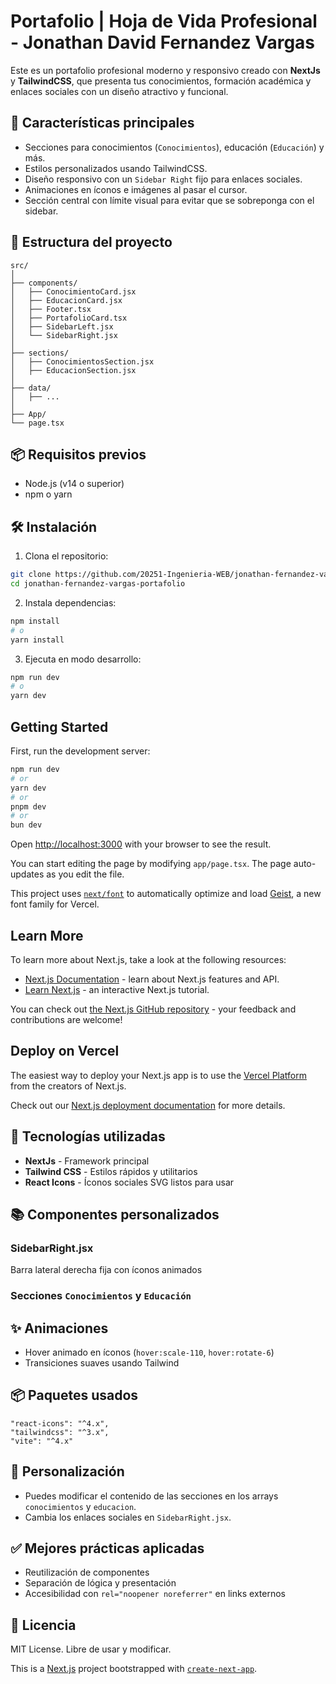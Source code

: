 # Portafolio | Hoja de Vida Profesional - Jonathan David Fernandez Vargas

Este es un portafolio profesional moderno y responsivo creado con **NextJs** y **TailwindCSS**, que presenta tus conocimientos, formación académica y enlaces sociales con un diseño atractivo y funcional.

## 🚀 Características principales

- Secciones para conocimientos (`Conocimientos`), educación (`Educación`) y más.
- Estilos personalizados usando TailwindCSS.
- Diseño responsivo con un `Sidebar Right` fijo para enlaces sociales.
- Animaciones en íconos e imágenes al pasar el cursor.
- Sección central con límite visual para evitar que se sobreponga con el sidebar.

## 📁 Estructura del proyecto

```
src/
│
├── components/
│   ├── ConocimientoCard.jsx
│   ├── EducacionCard.jsx
│   ├── Footer.tsx
│   ├── PortafolioCard.tsx
│   ├── SidebarLeft.jsx
│   └── SidebarRight.jsx
│
├── sections/
│   ├── ConocimientosSection.jsx
│   ├── EducacionSection.jsx
│
├── data/
│   ├── ...
│
├── App/
└── page.tsx
```

## 📦 Requisitos previos

- Node.js (v14 o superior)
- npm o yarn

## 🛠️ Instalación

1. Clona el repositorio:

```bash
git clone https://github.com/20251-Ingenieria-WEB/jonathan-fernandez-vargas-portafolio.git
cd jonathan-fernandez-vargas-portafolio
```

2. Instala dependencias:

```bash
npm install
# o
yarn install
```

3. Ejecuta en modo desarrollo:

```bash
npm run dev
# o
yarn dev
```

## Getting Started

First, run the development server:

```bash
npm run dev
# or
yarn dev
# or
pnpm dev
# or
bun dev
```

Open [http://localhost:3000](http://localhost:3000) with your browser to see the result.

You can start editing the page by modifying `app/page.tsx`. The page auto-updates as you edit the file.

This project uses [`next/font`](https://nextjs.org/docs/app/building-your-application/optimizing/fonts) to automatically optimize and load [Geist](https://vercel.com/font), a new font family for Vercel.

## Learn More

To learn more about Next.js, take a look at the following resources:

- [Next.js Documentation](https://nextjs.org/docs) - learn about Next.js features and API.
- [Learn Next.js](https://nextjs.org/learn) - an interactive Next.js tutorial.

You can check out [the Next.js GitHub repository](https://github.com/vercel/next.js) - your feedback and contributions are welcome!

## Deploy on Vercel

The easiest way to deploy your Next.js app is to use the [Vercel Platform](https://vercel.com/new?utm_medium=default-template&filter=next.js&utm_source=create-next-app&utm_campaign=create-next-app-readme) from the creators of Next.js.

Check out our [Next.js deployment documentation](https://nextjs.org/docs/app/building-your-application/deploying) for more details.


## 🧰 Tecnologías utilizadas

- **NextJs** - Framework principal
- **Tailwind CSS** - Estilos rápidos y utilitarios
- **React Icons** - Íconos sociales SVG listos para usar

## 📚 Componentes personalizados

### SidebarRight.jsx

Barra lateral derecha fija con íconos animados

### Secciones `Conocimientos` y `Educación`

## ✨ Animaciones

- Hover animado en íconos (`hover:scale-110`, `hover:rotate-6`)
- Transiciones suaves usando Tailwind

## 📦 Paquetes usados

```
"react-icons": "^4.x",
"tailwindcss": "^3.x",
"vite": "^4.x"
```

## 📝 Personalización

- Puedes modificar el contenido de las secciones en los arrays `conocimientos` y `educacion`.
- Cambia los enlaces sociales en `SidebarRight.jsx`.

## ✅ Mejores prácticas aplicadas

- Reutilización de componentes
- Separación de lógica y presentación
- Accesibilidad con `rel="noopener noreferrer"` en links externos

## 🧾 Licencia

MIT License. Libre de usar y modificar.

This is a [Next.js](https://nextjs.org) project bootstrapped with [`create-next-app`](https://nextjs.org/docs/app/api-reference/cli/create-next-app).
